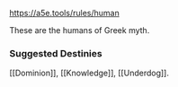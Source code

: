 https://a5e.tools/rules/human

These are the humans of Greek myth. 

### Suggested Destinies
[[Dominion]], [[Knowledge]], [[Underdog]].
